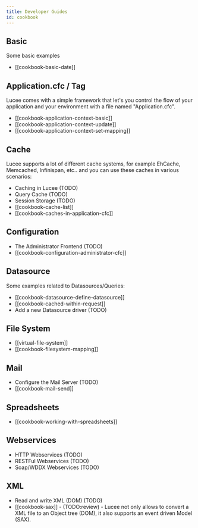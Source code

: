 ```yaml
---
title: Developer Guides
id: cookbook
---
```


## Basic ##
Some basic examples

* [[cookbook-basic-date]]

## Application.cfc / Tag <cfapplication> ##
Lucee comes with a simple framework that let's you control the flow of your application and your environment with a file named "Application.cfc".

* [[cookbook-application-context-basic]]
* [[cookbook-application-context-update]]
* [[cookbook-application-context-set-mapping]]

## Cache ##
Lucee supports a lot of different cache systems, for example EhCache, Memcached, Infinispan, etc.. and you can use these caches in various scenarios:

* Caching in Lucee (TODO)
* Query Cache (TODO)
* Session Storage (TODO)
* [[cookbook-cache-list]]
* [[cookbook-caches-in-application-cfc]]


## Configuration ##
* The Administrator Frontend (TODO)
* [[cookbook-configuration-administrator-cfc]]

## Datasource ##
Some examples related to Datasources/Queries:

* [[cookbook-datasource-define-datasource]]
* [[cookbook-cached-within-request]]
* Add a new Datasource driver (TODO)

## File System ##

* [[virtual-file-system]]
* [[cookbook-filesystem-mapping]]

## Mail ##

* Configure the Mail Server (TODO)
* [[cookbook-mail-send]]

## Spreadsheets ##

* [[cookbook-working-with-spreadsheets]]

## Webservices ##

* HTTP Webservices (TODO)
* RESTFul Webservices (TODO)
* Soap/WDDX Webservices (TODO)

## XML ##

* Read and write XML (DOM) (TODO)
* [[cookbook-sax]] - (TODO:review) - Lucee not only allows to convert a XML file to an Object tree (DOM), it also supports an event driven Model (SAX).
